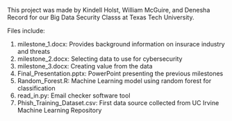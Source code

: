 This project was made by Kindell Holst, William McGuire, and Denesha Record for our Big Data Security Classs at Texas Tech University.

Files include:

1. milestone_1.docx: Provides background information on insurace industry and threats
2. milestone_2.docx: Selecting data to use for cybersecurity
3. milestone_3.docx: Creating value from the data
4. Final_Presentation.pptx: PowerPoint presenting the previous milestones
5. Random_Forest.R: Machine Learning model using random forest for classification
6. read_in.py: Email checker software tool
7. Phish_Training_Dataset.csv: First data source collected from UC Irvine Machine Learning Repository

